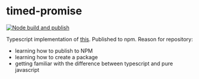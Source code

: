 # timed-promise

[![Node build and publish](https://github.com/dbarenholz/timed-promise/actions/workflows/node.js.yml/badge.svg)](https://github.com/dbarenholz/timed-promise/actions/workflows/node.js.yml)

Typescript implementation of [this](https://github.com/liqd-js/timed-promise). Published to npm. Reason for repository:
- learning how to publish to NPM
- learning how to create a package
- getting familiar with the difference between typescript and pure javascript 
